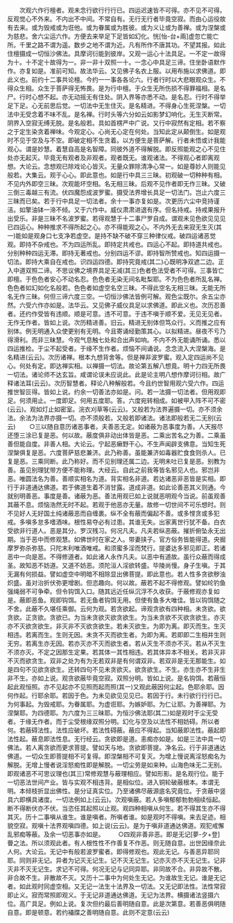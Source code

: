 <!-- { "loadSidebar": true } -->
　　次观六作行檀者。观未念行欲行行行已。四运迟速皆不可得。亦不见不可得。反观觉心不外来。不内出不中间。不常自有。无行无行者毕竟空寂。而由心运役故有去来。或为毁戒或为诳他。或为眷属或为胜彼。或为义让或为善禅。或为涅槃或为慈悲。舍六尘运六作。方便去来举足下足皆如幻化。恍[怡-台+兩]虚忽亡能亡所。千里之路不谓为遥。数步之地不谓为近。凡有所作不唐其功。不望其报。如此住檀摄成一切恒沙佛法。具摩诃衍能到彼岸。又观一运心十法具足。一不定一故得为十。十不定十故得为一。非一非十双照一十。一念心中具足三谛。住坐卧语默作作。亦复如是。准前可知。故法华云。又见佛子名衣上服。以用布施以求佛道。即此义也。前约十二事共论檀。今约一一事各各论六。行者行时以大悲眼观众生。不得众生相。众生于菩萨得无怖畏。是为行中檀。于众生无所伤损不得罪福相。是名尸。行时心想不起。亦无动摇无有住处。阴入界等亦悉不动。是名忍。行时不得举足下足。心无前思后觉。一切法中无生住灭。是名精进。不得身心生死涅槃。一切法中无受念着不味不乱。是名禅。行时头等六分如云如影梦幻响化。无生灭断常。阴界入空寂无缚无脱。是名般若。具如首楞严中广说。又行中寂然有定相。若不察之于定生染贪着禅味。今观定心。心尚无心定在何处。当知此定从颠倒生。如是观时不见于空及与不空。即破定相不生贪着。以方便生是菩萨解。行者未悟或计我能观心。谓是妙慧。着慧自高是名智障。同彼外道不得解脱。即反照能观之心不见住处亦无起灭。毕竟无有观者及非观者。观者既无。谁观诸法。不得观心者即离观想。大论云。念想观已除戏论心皆灭。无量众罪除清净心常一。如是尊妙人则能见般若。大集云。观于心心。即此意也。如是行中具三三昧。初观破一切种种有相。不见内外即空三昧。次观能坏空相。名无相三昧。后观不见作者即无作三昧。又破三倒三毒越三有流。伏四魔怨成波罗蜜。摄受法界增长具足一切法门。岂止六度三三昧而已矣。若于行中具足一切法者。余十一事亦复如是。次更历六尘中竞持谨洁。如擎油钵一渧不倾。又于六作中。威仪肃肃进退有序。但名持戒。持戒果报升出受乐。非是三昧不名波罗蜜。若得观慧于十二事尸罗自成。谓观未见色欲见见见已四运心。种种推求不得所起之心。亦不得能观之心。不内外无去来寂无生灭(其一)能如是观身口七支净若虚空。是持不缺不破不穿三种律仪戒。破四运诸恶觉观。即持不杂戒也。不为四运所乱。即持定共戒也。四运心不起。即持道共戒也。分别种种四运无滞。即持无著戒也。分别四运不谬。即持智所赞戒也。知四运摄一切法。即持大乘自在戒也。识四运四德。即持究竟戒(其二)心既明净双遮二边。正入中道双照二谛。不思议佛之境界具足无减(其三)色者色法受者不可得。三事皆亡即檀。于色色者安心不动名忍。色色者无染无间名毗梨耶。不为色色者所乱名禅。色色者如幻如化名般若。色色者如虚空名空三昧。不得此空名无相三昧。无能无所名无作三昧。何但三谛六度三空。一切恒沙佛法皆例可解。观色尘既尔。余五尘亦然。六受六作亦如是。法华云。又见佛子威仪具足以求佛道。即此义也。次历忍善者。还约作受皆有违顺。顺是可意。违不可意。于违不嗔于顺不爱。无见无见者。无作无作者。皆如上说。次历精进善。旧云。精进无别体但笃众行。义而推之应有别体。例无明通入众使更别有无明。今且寄诵经勤策其心。以拟精进。昼夜不亏乃得滑利。而非三昧慧。今观气息触七处和合出声如响。不内不外无能诵所诵。悉以四运推检。于尘不起受者。于缘不生作者。烦恼不间诵说。念念流入大涅槃海。是名精进(云云)。次历诸禅。根本九想背舍等。但是禅非波罗蜜。观入定四运尚不见心。何处有定。即达禅实相。以禅摄一切法。故论第五解八想竟。明十力四无所畏一切法。诸论师不达玄旨。咸谓论误未应说此。此是论主明八想作摩诃衍相。故广释诸法耳(云云)。次历智慧者。释论八种解般若。今且约世智用观六受六作。四运推世智叵得。皆如上说。约余一切善法亦如是。问。若一法摄一切法者。但用观即足。何须用止。一度即足。何用五度耶。答。六度宛转相成。如被甲入阵不可不密(云云)。观如灯止如密室。浣衣刈草等(云云)。又般若为法界遍摄一切。亦不须余法。余法为法界亦摄一切。亦不须般若。又般若即诸法。诸法即般若无二无别(云云)
　　○三以随自意历诸恶事者。夫善恶无定。如诸蔽为恶事度为善。人天报尽还堕三涂已复是恶。何以故。蔽度俱非动出体皆是恶。二乘出苦名之为善。二乘虽善但能自度。非善人相。大论云。宁起恶癞野干心。不生声闻辟支佛意。当知生死涅槃俱复是恶。六度菩萨慈悲兼济。此乃称善。虽能兼济如毒器贮食食则杀人。已复是恶。三乘同断。此乃称好。而不见别理还属二边。无明未吐已复是恶。别教为善。虽见别理犹带方便不能称理。大经云。自此之前我等皆名邪见人也。邪岂非恶。唯圆法名为善。善顺实相名为道。背实相名非道。若达诸恶非恶皆是实相。即行于非道通达佛道。若于佛道生着不消甘露。道成非道。如此论善恶其义则通。今就别明善恶。事度是善。诸蔽为恶。善法用观已如上说就恶明观今当说。前虽观善其蔽不息。烦恼浩然无时不起。若观于他恶亦无量。故修一切世间不可乐想时。则不见好人无好国土纯诸蔽恶而自缠裹。纵不全有蔽而偏起不善。或多悭贪或多犯戒。多嗔多怠多嗜酒味。根性易夺必有过患。其谁无失。出家离世行犹不备。白衣受欲非行道人。恶是其分。罗汉残习。何况凡夫。凡夫若纵恶蔽。摧折俯坠永无出期。当于恶中而修观慧。如佛世时在家之人。带妻挟子。官方俗务皆能得道。央掘摩罗弥杀弥慈。只陀末利唯酒唯戒。和须蜜多淫而梵行。提婆达多邪见即正。若诸恶中一向是恶。不得修道者。如此诸人永作凡夫。以恶中有道故。虽行众蔽而得成圣。故知恶不妨道。又道不妨恶。须陀洹人淫欲转盛。毕陵尚慢。身子生嗔。于其无漏有何损益。譬如虚空中明暗不相除显出佛菩提。即此意也。若人性多贪欲秽浊炽盛。虽对治折伏弥更增剧。但恣趣向。何以故。蔽若不起不得修观。譬如纶钓鱼强绳弱不可争牵。但令钩饵入口。随其远近任纵沉浮不久收获。于蔽修观亦复如是。蔽即恶鱼。观即钩饵。若无鱼者钩饵无用。但使有鱼多大唯佳。皆以钩饵随之不舍。此蔽不久堪任乘御。云何为观。若贪欲起。谛观贪欲有四种相。未贪欲。欲贪欲。正贪欲。贪欲已。为当未贪欲灭欲贪欲生。为当未贪欲不灭欲贪欲生。亦灭亦不灭欲贪欲生。非灭非不灭欲贪欲生。若未灭欲生。为即为离。即灭而生。生灭相违。若离而生。生则无因。未贪不灭而欲生者。为即为离。若即即二生相并生则无穷。若离生亦无因。若亦灭亦不灭而欲生者。若从灭生不须亦不灭。若从不灭生不须亦灭。不定之因那生定果。若其体一其性相违。若其体异本不相关。若非灭非不灭而欲贪生。双非之处为有为无若双非是有何谓双非。若双非是无无那能生。如是四句不见欲贪欲生。还转四句不见未贪欲灭。欲贪欲生。不生。亦生亦不生非生非不生。亦如上说。观贪欲蔽毕竟空寂。双照分明。皆如上说。是名钩饵。若蔽恒起此观恒照。亦不见起亦不见照而起而照(其一)又观此蔽因何尘起。色耶余耶。因何作起。行耶余耶。若因于色。为未见欲见见见已。若因于行。未行欲行行行已。为何事起。为毁戒耶。为眷属耶。为虚诳耶。为嫉妒耶。为仁让耶。为善禅耶。为涅槃耶。为四德耶。为六度为三三昧耶。为恒沙佛法耶(其二)如是观时于尘无受者。于缘无作者。而于尘受根缘双照分明。幻化与空及以法性不相妨碍。所以者何。若蔽碍法性。法性应破坏。若法性碍蔽。蔽应不得起。当知蔽即法性。蔽起即法性起。蔽息即法性息。无行经云。贪欲即是道。恚痴亦如是。如是三法中具一切佛法。若人离贪欲而更求菩提。譬如天与地。贪欲即菩提。净名云。行于非道通达佛道。一切众生即菩提相不可复得。即涅槃相不可复灭。为增上慢说离淫怒痴名为解脱。无增上慢者说淫怒痴性即是解脱。一切尘劳是如来种。山海色味无二无别。即观诸恶不可思议理也(其三)常修观慧与蔽理相应。譬如形影。是名观行位。能于一切恶法世间产业。皆与实观不相违背。是相似位。进入铜轮破蔽根本。本谓无明。本倾枝折显出佛性。是分证真实位。乃至诸佛尽蔽源底名究竟位。于贪蔽中竖具六即横具诸度。一切法例如上(云云)。次观嗔蔽。若人多嗔郁郁勃勃相续恒起。断不得断伏亦不伏。当恣任其起照以止观。观四种相嗔从何生。若不得其生亦不得其灭。历十二事嗔从谁生。谁是嗔者。所嗔者谁。如是观时不得嗔。来去足迹。相貌空寂。观嗔十法界观嗔四德。如上说(云云)。是为于嗔非道通达佛道。观犯戒懈乱邪痴等蔽。及余一切恶事亦如是。
　　○四观非善非恶。即是无记[夢-夕+登]瞢之法。所以须观此者。有人根性性不作善复不作恶。则无随自意。出世因缘奈此人何。大论云。无记中有般若波罗蜜者。即得修观也。观此无记。与善恶异耶同耶。同则非无记。异者为记灭无记生。记不灭无记生。记亦灭亦不灭无记生。记非灭非不灭无记生。求记不可得。何况无记与记同异耶。非同故不合。非异故不散。非合故不生。非散故不灭。又历十二事中为何处生无记。为谁故生无记。谁是无记者。如此观时同虚空相。又无记一法生十法界及一切法。又无记即法性。法性常寂即止义。寂而常照即观义。于无记非道通达佛道。无记为法界。横摄诸法竖摄六位。高广具足。例如上说。复次但约最后善明随自意。此是次第意。若善恶俱明随自意。即是顿意。若约襵牒之善明随自意。此则不定意(云云)

